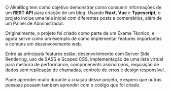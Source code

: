 O AlkaBlog tem como objetivo demonstrar como consumir informações de um **REST API** para criação de um blog. Usando **Nuxt**, **Vue** e **Typescript**, o projeto inclue uma tela inicial com diferentes posts e comentários, além de um Painel de Administrador.

Originalmente, o projeto foi criado como parte de um Exame Técnico, e agora serve como um exemplo de como implementar features importantes e comuns em desenvolvimento web.

Entre as principais features estão: desenvolvimento com Server Side Rendering, uso de SASS e Scoped CSS, implementação de uma lista virtual para melhora de performance, componenents assíncronos, requisição de dados sem replicação de chamadas, controle de erros e design responsível.

Pude aprender muito durante a criação desse projeto, e espero que outras pessoas possam também aprender com o código que foi criado.
